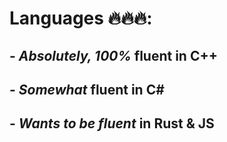 # Languages 🔥🔥🔥:
## - *Absolutely, 100%* fluent in C++
## - *Somewhat* fluent in C#
## - *Wants to be fluent* in Rust & JS